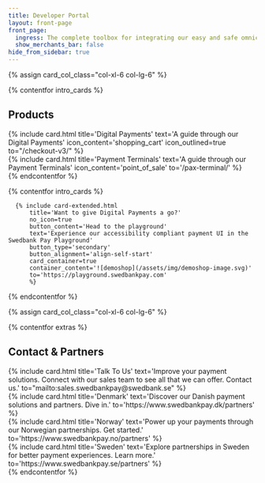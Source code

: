 ```yaml
---
title: Developer Portal
layout: front-page
front_page:
  ingress: The complete toolbox for integrating our easy and safe omnichannel payment solutions.
  show_merchants_bar: false
hide_from_sidebar: true
---
```


{% assign card_col_class="col-xl-6 col-lg-6" %}

{% contentfor intro_cards %}
  <h2 id="front-page-contact-partners" class="heading-line">Products</h2>
  <div class="row mt-4">
      <div class="{{ card_col_class }}">
          {% include card.html title='Digital Payments'
              text='A guide through our Digital Payments'
              icon_content='shopping_cart'
              icon_outlined=true
              to="/checkout-v3/"
          %}
      </div>
      <div class="{{ card_col_class }}">
          {% include card.html title='Payment Terminals'
              text='A guide through our Payment Terminals'
              icon_content='point_of_sale'
              to='/pax-terminal/'
          %}
      </div>
  </div>
{% endcontentfor %}

{% contentfor intro_cards %}

      {% include card-extended.html
          title='Want to give Digital Payments a go?'
          no_icon=true
          button_content='Head to the playground'
          text='Experience our accessibility compliant payment UI in the Swedbank Pay Playground'
          button_type='secondary'
          button_alignment='align-self-start'
          card_container=true
          container_content='![demoshop](/assets/img/demoshop-image.svg)'
          to='https://playground.swedbankpay.com'
          %}
{% endcontentfor %}

{% assign card_col_class="col-xl-6 col-lg-6" %}

{% contentfor extras %}
  <h2 id="front-page-contact-partners" class="heading-line">Contact & Partners</h2>
  <div class="row mt-4">
      <div class="{{ card_col_class }}">
          {% include card.html title='Talk To Us'
              text='Improve your payment solutions. Connect with our sales team to see all that we can offer. Contact us.'
              to="mailto:sales.swedbankpay@swedbank.se"
          %}
      </div>
            <div class="{{ card_col_class }}">
          {% include card.html title='Denmark'
              text='Discover our Danish payment solutions and partners. Dive in.'
              to='https://www.swedbankpay.dk/partners'
          %}
      </div>
      <div class="{{ card_col_class }}">
          {% include card.html title='Norway'
              text='Power up your payments through our Norwegian partnerships. Get started.'
              to='https://www.swedbankpay.no/partners'
          %}
      </div>
      <div class="{{ card_col_class }}">
          {% include card.html title='Sweden'
              text='Explore partnerships in Sweden for better payment experiences. Learn more.'
              to='https://www.swedbankpay.se/partners'
          %}
      </div>
  </div>
{% endcontentfor %}
